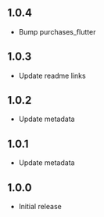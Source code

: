 ## 1.0.4
* Bump purchases_flutter

## 1.0.3
* Update readme links

## 1.0.2
* Update metadata

## 1.0.1
* Update metadata

## 1.0.0
* Initial release
